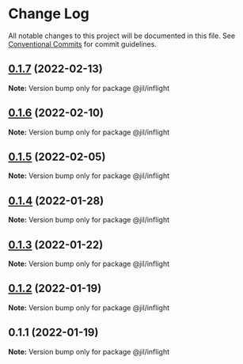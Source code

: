 # Change Log

All notable changes to this project will be documented in this file.
See [Conventional Commits](https://conventionalcommits.org) for commit guidelines.

## [0.1.7](https://github.com/jiljs/jil/compare/@jil/inflight@0.1.6...@jil/inflight@0.1.7) (2022-02-13)

**Note:** Version bump only for package @jil/inflight





## [0.1.6](https://github.com/jiljs/jil/compare/@jil/inflight@0.1.5...@jil/inflight@0.1.6) (2022-02-10)

**Note:** Version bump only for package @jil/inflight





## [0.1.5](https://github.com/jiljs/jil/compare/@jil/inflight@0.1.4...@jil/inflight@0.1.5) (2022-02-05)

**Note:** Version bump only for package @jil/inflight





## [0.1.4](https://github.com/jiljs/jil/compare/@jil/inflight@0.1.3...@jil/inflight@0.1.4) (2022-01-28)

**Note:** Version bump only for package @jil/inflight





## [0.1.3](https://github.com/jiljs/jil/compare/@jil/inflight@0.1.2...@jil/inflight@0.1.3) (2022-01-22)

**Note:** Version bump only for package @jil/inflight





## [0.1.2](https://github.com/jiljs/jil/compare/@jil/inflight@0.1.1...@jil/inflight@0.1.2) (2022-01-19)

**Note:** Version bump only for package @jil/inflight





## 0.1.1 (2022-01-19)

**Note:** Version bump only for package @jil/inflight
